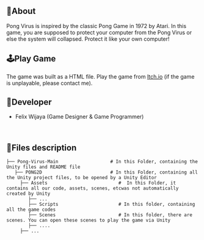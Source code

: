 ## 🔴About
Pong Virus is inspired by the classic Pong Game in 1972 by Atari. In this game, you are supposed to protect your computer from the Pong Virus or else the system will collapsed. Protect it like your own computer!
<br>

## 🕹️Play Game
The game was built as a HTML file. Play the game from [Itch.io](https://felixde-cat.itch.io/pong-virus) (if the game is unplayable, please contact me). 
<br>

## 👤Developer
- Felix Wijaya (Game Designer & Game Programmer)
<br>

## 📂Files description

```
├── Pong-Virus-Main                   # In this Folder, containing the Unity files and README file
   ├── PONG2D                         # In this Folder, containing all the Unity project files, to be opened by a Unity Editor
     ├── Assets                          #  In this Folder, it contains all our code, assets, scenes, etcwas not automatically created by Unity
        ├── ...
        ├── Scripts                      # In this folder, containing all the game codes
        ├── Scenes                       # In this folder, there are scenes. You can open these scenes to play the game via Unity
        ├── ....
     ├── ...
      
```
